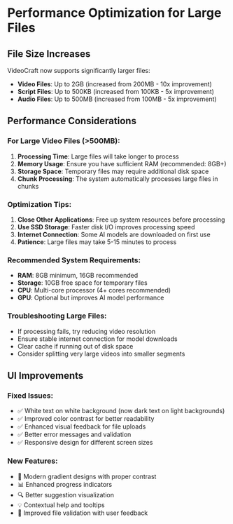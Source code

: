 # Performance Optimization for Large Files

## File Size Increases

VideoCraft now supports significantly larger files:
- **Video Files**: Up to 2GB (increased from 200MB - 10x improvement)
- **Script Files**: Up to 500KB (increased from 100KB - 5x improvement)  
- **Audio Files**: Up to 500MB (increased from 100MB - 5x improvement)

## Performance Considerations

### For Large Video Files (>500MB):
1. **Processing Time**: Large files will take longer to process
2. **Memory Usage**: Ensure you have sufficient RAM (recommended: 8GB+)
3. **Storage Space**: Temporary files may require additional disk space
4. **Chunk Processing**: The system automatically processes large files in chunks

### Optimization Tips:
1. **Close Other Applications**: Free up system resources before processing
2. **Use SSD Storage**: Faster disk I/O improves processing speed
3. **Internet Connection**: Some AI models are downloaded on first use
4. **Patience**: Large files may take 5-15 minutes to process

### Recommended System Requirements:
- **RAM**: 8GB minimum, 16GB recommended
- **Storage**: 10GB free space for temporary files
- **CPU**: Multi-core processor (4+ cores recommended)
- **GPU**: Optional but improves AI model performance

### Troubleshooting Large Files:
- If processing fails, try reducing video resolution
- Ensure stable internet connection for model downloads
- Clear cache if running out of disk space
- Consider splitting very large videos into smaller segments

## UI Improvements

### Fixed Issues:
- ✅ White text on white background (now dark text on light backgrounds)
- ✅ Improved color contrast for better readability
- ✅ Enhanced visual feedback for file uploads
- ✅ Better error messages and validation
- ✅ Responsive design for different screen sizes

### New Features:
- 🎨 Modern gradient designs with proper contrast
- 📊 Enhanced progress indicators
- 🔍 Better suggestion visualization
- 💡 Contextual help and tooltips
- 🎯 Improved file validation with user feedback

